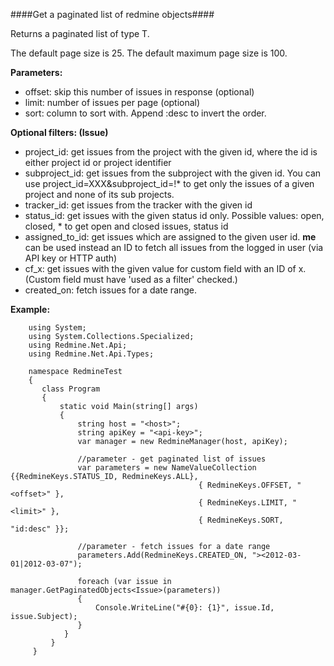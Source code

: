 ####Get a paginated list of redmine objects####

Returns a paginated list of type T.

The default page size is 25. The default maximum page size is 100.

**Parameters:**

* offset: skip this number of issues in response (optional)
* limit: number of issues per page (optional)
* sort: column to sort with. Append :desc to invert the order.

**Optional filters: (Issue)**

* project_id: get issues from the project with the given id, where the id is either project id or project identifier
* subproject_id: get issues from the subproject with the given id. You can use project_id=XXX&subproject_id=!* to get only the issues of a given project and none of its sub projects.
* tracker_id: get issues from the tracker with the given id
* status_id: get issues with the given status id only. Possible values: open, closed, * to get open and closed issues, status id
* assigned_to_id: get issues which are assigned to the given user id. **me** can be used instead an ID to fetch all issues from the logged in user (via API key or HTTP auth)
* cf_x: get issues with the given value for custom field with an ID of x. (Custom field must have 'used as a filter' checked.)
* created_on: fetch issues for a date range.

**Example:**

```
    using System;
    using System.Collections.Specialized;
    using Redmine.Net.Api;
    using Redmine.Net.Api.Types;

    namespace RedmineTest
    {
       class Program
       {
           static void Main(string[] args)
           {
               string host = "<host>";
               string apiKey = "<api-key>";
               var manager = new RedmineManager(host, apiKey);

               //parameter - get paginated list of issues
               var parameters = new NameValueCollection {{RedmineKeys.STATUS_ID, RedmineKeys.ALL}, 
                                          { RedmineKeys.OFFSET, "<offset>" }, 
                                          { RedmineKeys.LIMIT, "<limit>" }, 
                                          { RedmineKeys.SORT, "id:desc" }};

               //parameter - fetch issues for a date range
               parameters.Add(RedmineKeys.CREATED_ON, "><2012-03-01|2012-03-07");

               foreach (var issue in manager.GetPaginatedObjects<Issue>(parameters))
               {
                   Console.WriteLine("#{0}: {1}", issue.Id, issue.Subject);
               }
            }
         }
     }
```